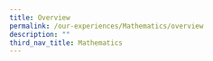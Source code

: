 ```yaml
---
title: Overview
permalink: /our-experiences/Mathematics/overview
description: ""
third_nav_title: Mathematics
---
```

